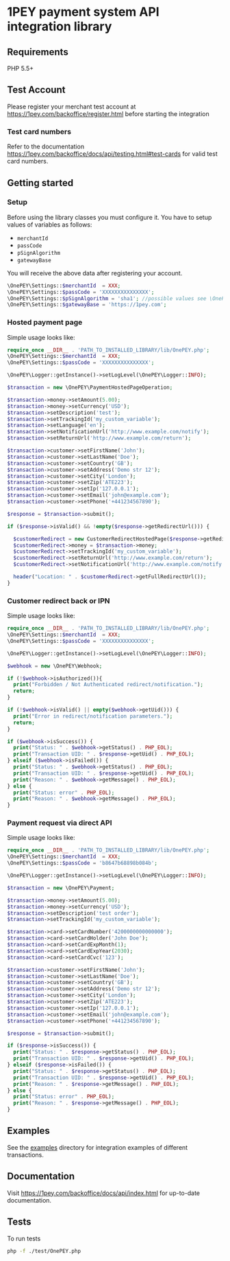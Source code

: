 # 1PEY payment system API integration library

## Requirements

PHP 5.5+

## Test Account

Please register your merchant test account at https://1pey.com/backoffice/register.html before starting the integration


### Test card numbers

Refer to the documentation https://1pey.com/backoffice/docs/api/testing.html#test-cards for valid test card numbers.

## Getting started

### Setup

Before using the library classes you must configure it.
You have to setup values of variables as follows:

  * `merchantId`
  * `passCode`
  * `pSignAlgorithm`
  * `gatewayBase`

You will receive the above data after registering your account.

```php
\OnePEY\Settings::$merchantId  = XXX;
\OnePEY\Settings::$passCode = 'XXXXXXXXXXXXXXX';
\OnePEY\Settings::$pSignAlgorithm = 'sha1'; //possible values see \OnePEY\PSignAlgorithm
\OnePEY\Settings::$gatewayBase = 'https://1pey.com';
```

### Hosted payment page

Simple usage looks like:

```php
require_once __DIR__ . 'PATH_TO_INSTALLED_LIBRARY/lib/OnePEY.php';
\OnePEY\Settings::$merchantId  = XXX;
\OnePEY\Settings::$passCode = 'XXXXXXXXXXXXXXX';

\OnePEY\Logger::getInstance()->setLogLevel(\OnePEY\Logger::INFO);

$transaction = new \OnePEY\PaymentHostedPageOperation;

$transaction->money->setAmount(5.00);
$transaction->money->setCurrency('USD');
$transaction->setDescription('test');
$transaction->setTrackingId('my_custom_variable');
$transaction->setLanguage('en');
$transaction->setNotificationUrl('http://www.example.com/notify');
$transaction->setReturnUrl('http://www.example.com/return');

$transaction->customer->setFirstName('John');
$transaction->customer->setLastName('Doe');
$transaction->customer->setCountry('GB');
$transaction->customer->setAddress('Demo str 12');
$transaction->customer->setCity('London');
$transaction->customer->setZip('ATE223');
$transaction->customer->setIp('127.0.0.1');
$transaction->customer->setEmail('john@example.com');
$transaction->customer->setPhone('+441234567890');

$response = $transaction->submit();

if ($response->isValid() && !empty($response->getRedirectUrl())) {

  $customerRedirect = new CustomerRedirectHostedPage($response->getRedirectUrl(), $response->getUid());
  $customerRedirect->money = $transaction->money;
  $customerRedirect->setTrackingId('my_custom_variable');
  $customerRedirect->setReturnUrl('http://www.example.com/return');
  $customerRedirect->setNotificationUrl('http://www.example.com/notify');

  header("Location: " . $customerRedirect->getFullRedirectUrl());
}
```
### Customer redirect back or IPN

Simple usage looks like:

```php
require_once __DIR__ . 'PATH_TO_INSTALLED_LIBRARY/lib/OnePEY.php';
\OnePEY\Settings::$merchantId  = XXX;
\OnePEY\Settings::$passCode = 'XXXXXXXXXXXXXXX';

\OnePEY\Logger::getInstance()->setLogLevel(\OnePEY\Logger::INFO);

$webhook = new \OnePEY\Webhook;

if (!$webhook->isAuthorized()){
  print("Forbidden / Not Authenticated redirect/notification.");
  return;
}

if (!$webhook->isValid() || empty($webhook->getUid())) {
  print("Error in redirect/notification parameters.");
  return;
}

if ($webhook->isSuccess()) {
  print("Status: " . $webhook->getStatus() . PHP_EOL);
  print("Transaction UID: " . $response->getUid() . PHP_EOL);
} elseif ($webhook->isFailed()) {
  print("Status: " . $webhook->getStatus() . PHP_EOL);
  print("Transaction UID: " . $response->getUid() . PHP_EOL);
  print("Reason: " . $webhook->getMessage() . PHP_EOL);
} else {
  print("Status: error" . PHP_EOL);
  print("Reason: " . $webhook->getMessage() . PHP_EOL);
}
```

### Payment request via direct API

Simple usage looks like:

```php
require_once __DIR__ . 'PATH_TO_INSTALLED_LIBRARY/lib/OnePEY.php';
\OnePEY\Settings::$merchantId  = XXX;
\OnePEY\Settings::$passCode = 'b8647b68898b084b';

\OnePEY\Logger::getInstance()->setLogLevel(\OnePEY\Logger::INFO);

$transaction = new \OnePEY\Payment;

$transaction->money->setAmount(5.00);
$transaction->money->setCurrency('USD');
$transaction->setDescription('test order');
$transaction->setTrackingId('my_custom_variable');

$transaction->card->setCardNumber('4200000000000000');
$transaction->card->setCardHolder('John Doe');
$transaction->card->setCardExpMonth(1);
$transaction->card->setCardExpYear(2030);
$transaction->card->setCardCvc('123');

$transaction->customer->setFirstName('John');
$transaction->customer->setLastName('Doe');
$transaction->customer->setCountry('GB');
$transaction->customer->setAddress('Demo str 12');
$transaction->customer->setCity('London');
$transaction->customer->setZip('ATE223');
$transaction->customer->setIp('127.0.0.1');
$transaction->customer->setEmail('john@example.com');
$transaction->customer->setPhone('+441234567890');

$response = $transaction->submit();

if ($response->isSuccess()) {
  print("Status: " . $response->getStatus() . PHP_EOL);
  print("Transaction UID: " . $response->getUid() . PHP_EOL);
} elseif ($response->isFailed()) {
  print("Status: " . $response->getStatus() . PHP_EOL);
  print("Transaction UID: " . $response->getUid() . PHP_EOL);
  print("Reason: " . $response->getMessage() . PHP_EOL);
} else {
  print("Status: error" . PHP_EOL);
  print("Reason: " . $response->getMessage() . PHP_EOL);
}
```

## Examples

See the [examples](examples) directory for integration examples of different
transactions.

## Documentation

Visit https://1pey.com/backoffice/docs/api/index.html for up-to-date documentation.

## Tests

To run tests

```bash
php -f ./test/OnePEY.php
```
